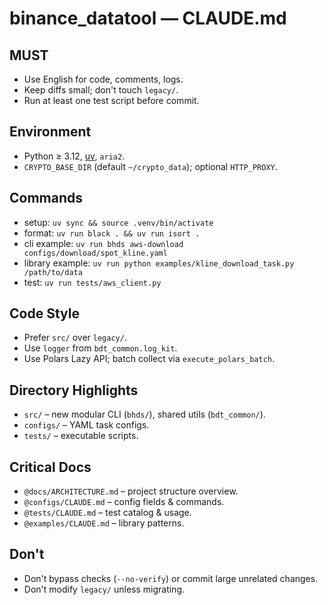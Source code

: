 # binance_datatool — CLAUDE.md

## MUST
- Use English for code, comments, logs.
- Keep diffs small; don't touch `legacy/`.
- Run at least one test script before commit.

## Environment
- Python ≥ 3.12, [uv](https://docs.astral.sh/uv/), `aria2`.
- `CRYPTO_BASE_DIR` (default `~/crypto_data`); optional `HTTP_PROXY`.

## Commands
- setup: `uv sync && source .venv/bin/activate`
- format: `uv run black . && uv run isort .`
- cli example: `uv run bhds aws-download configs/download/spot_kline.yaml`
- library example: `uv run python examples/kline_download_task.py /path/to/data`
- test: `uv run tests/aws_client.py`

## Code Style
- Prefer `src/` over `legacy/`.
- Use `logger` from `bdt_common.log_kit`.
- Use Polars Lazy API; batch collect via `execute_polars_batch`.

## Directory Highlights
- `src/` – new modular CLI (`bhds/`), shared utils (`bdt_common/`).
- `configs/` – YAML task configs.
- `tests/` – executable scripts.

## Critical Docs
- `@docs/ARCHITECTURE.md` – project structure overview.
- `@configs/CLAUDE.md` – config fields & commands.
- `@tests/CLAUDE.md` – test catalog & usage.
- `@examples/CLAUDE.md` – library patterns.

## Don't
- Don't bypass checks (`--no-verify`) or commit large unrelated changes.
- Don't modify `legacy/` unless migrating.
